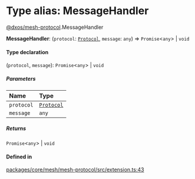 # Type alias: MessageHandler

[@dxos/mesh-protocol](../modules/dxos_mesh_protocol.md).MessageHandler

 **MessageHandler**: (`protocol`: [`Protocol`](../classes/dxos_mesh_protocol.Protocol.md), `message`: `any`) => `Promise`<`any`\> \| `void`

#### Type declaration

(`protocol`, `message`): `Promise`<`any`\> \| `void`

##### Parameters

| Name | Type |
| :------ | :------ |
| `protocol` | [`Protocol`](../classes/dxos_mesh_protocol.Protocol.md) |
| `message` | `any` |

##### Returns

`Promise`<`any`\> \| `void`

#### Defined in

[packages/core/mesh/mesh-protocol/src/extension.ts:43](https://github.com/dxos/dxos/blob/main/packages/core/mesh/mesh-protocol/src/extension.ts#L43)
